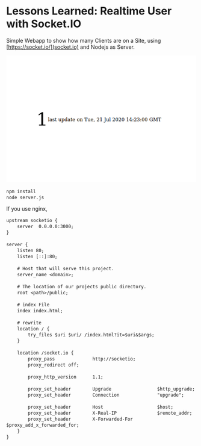 # Lessons Learned: Realtime User with Socket.IO

Simple Webapp to show how many Clients are on a Site, using [https://socket.io/](socket.io) and Nodejs as Server.

![Demo](demo.gif)

```
npm install
node server.js
```

If you use nginx,

```
upstream socketio {
    server  0.0.0.0:3000;
}

server {
    listen 80;
    listen [::]:80;

    # Host that will serve this project.
    server_name <domain>;

    # The location of our projects public directory.
    root <path>/public;

    # index File
    index index.html;

    # rewrite
    location / {
        try_files $uri $uri/ /index.html?it=$uri&$args;
    }

    location /socket.io {
        proxy_pass              http://socketio;
        proxy_redirect off;

        proxy_http_version      1.1;

        proxy_set_header        Upgrade                 $http_upgrade;
        proxy_set_header        Connection              "upgrade";

        proxy_set_header        Host                    $host;
        proxy_set_header        X-Real-IP               $remote_addr;
        proxy_set_header        X-Forwarded-For         $proxy_add_x_forwarded_for;
    }
}
```
